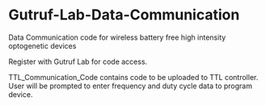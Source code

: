 # Gutruf-Lab-Data-Communication
Data Communication code for wireless battery free high intensity optogenetic devices

Register with Gutruf Lab for code access.

TTL_Communication_Code contains code to be uploaded to TTL controller. 
User will be prompted to enter frequency and duty cycle data to program device.

